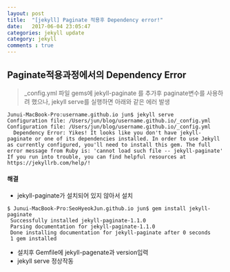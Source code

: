 ```yaml
---
layout: post
title:  "[jekyll] Paginate 적용후 Dependency error!"
date:   2017-06-04 23:05:47
categories: jekyll update
category: jekyll
comments : true
---
```

Paginate적용과정에서의 Dependency Error
-----

> _config.yml 파일 gems에 jekyll-paginate 를 추가후 paginate변수를 사용하려 했으나, jekyll serve를 실행하면 아래와 같은 에러 발생

~~~~
Junui-MacBook-Pro:username.github.io jun$ jekyll serve
Configuration file: /Users/jun/blog/username.github.io/_config.yml
Configuration file: /Users/jun/blog/username.github.io/_config.yml
  Dependency Error: Yikes! It looks like you don't have jekyll-paginate or one of its dependencies installed. In order to use Jekyll as currently configured, you'll need to install this gem. The full error message from Ruby is: 'cannot load such file -- jekyll-paginate' If you run into trouble, you can find helpful resources at https://jekyllrb.com/help/!
~~~~

#### 해결
- jekyll-paginate가 설치되어 있지 않아서 설치
~~~
$ Junui-MacBook-Pro:SeoHyeokJun.github.io jun$ gem install jekyll-paginate
 Successfully installed jekyll-paginate-1.1.0
 Parsing documentation for jekyll-paginate-1.1.0
 Done installing documentation for jekyll-paginate after 0 seconds
 1 gem installed
~~~
- 설치후 Gemfile에 jekyll-pagenate과 version입력
- jekyll serve 정상작동
